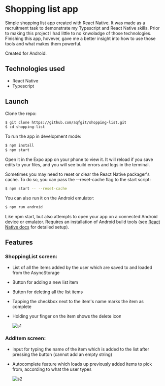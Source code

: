 # Shopping list app

Simple shopping list app created with React Native. It was made as a recruitment task to demonstrate my Typescript and React Native skills. Prior to making this project I had little to no knwoladge of those technologies. Finishing this app, hovever, gave me a better insight into how to use those tools and what makes them powerful.

Created for Android.

## Technologies used

- React Native
- Typescript

## Launch

Clone the repo:

```sh
$ git clone https://github.com/aqfgit/shopping-list.git
$ cd shopping-list
```

To run the app in development mode:

```sh
$ npm install
$ npm start
```

Open it in the Expo app on your phone to view it. It will reload if you save edits to your files, and you will see build errors and logs in the terminal.

Sometimes you may need to reset or clear the React Native packager's cache. To do so, you can pass the --reset-cache flag to the start script:

```sh
$ npm start -- --reset-cache
```

You can also run it on the Android emulator:

```sh
$ npm run android
```

Like npm start, but also attempts to open your app on a connected Android device or emulator. Requires an installation of Android build tools (see [React Native docs](https://reactnative.dev/docs/environment-setup) for detailed setup).

## Features

### ShoppingList screen:

- List of all the items added by the user which are saved to and loaded from the AsyncStorage
- Button for adding a new list item
- Button for deleting all the list items
- Tapping the checkbox next to the item's name marks the item as complete
- Holding your finger on the item shows the delete icon

  ![s1](https://user-images.githubusercontent.com/17334860/107026042-7b8ef600-67aa-11eb-920d-70567b548b04.jpg)

### AddItem screen:

- Input for typing the name of the item which is added to the list after pressing the button (cannot add an empty string)
- Autocomplete feature which loads up previously added items to pick from, according to what the user types

  ![s2](https://user-images.githubusercontent.com/17334860/107026116-8e092f80-67aa-11eb-80d6-d066eba4f0a3.png)
